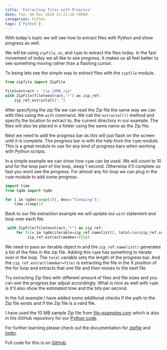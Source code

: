 ```yaml
---
title: 'Extracting files with Progress'
date: Tue, 08 Dec 2020 22:21:38 +0000
categories: Python
tags: ['Python']
---
```


With today's topic we will see how to extract files with Python and show progress as well.

We will be using `zipfile`, `os`, and `tqdm` to extract the files today. In the fast movement of today we all like to see progress. It makes us all feel better to see something moving rather than a flashing cursor.

To being lets see the simple way to extract files with the `zipfile` module.

```python
from zipfile import ZipFile

filetoextract = "zip_10MB.zip"
with ZipFile(filetoextract,"r") as zip_ref:
    zip_ref.extractall(".")
```

After specifying the zip file we can read the Zip file the same way we can with files using the `with` command. We call the `extractall()` method and specify the location to extract to, the current directory in our example. The files will also be placed in a folder using the same name as the Zip file.

Next we need to add the progress bar as this will just flash on the screen until it is complete. The progress bar is with the help from the `tqdm` module. This is a great module to use for any kind of progress bars when working with Python scripts.

In a simple example we can show how `tqdm` can be used. We will count to 10 and for the loop part of the loop, sleep 1 second. Otherwise it'll complete so fast you wont see the progress. For almost any for loop we can plug in the `tqdm` module to add some progress.

```python
import time
from tqdm import tqdm

for i in tqdm(range(10), desc="Sleeping"):
    time.sleep(1)
```

Back to our file extraction example we will update our `with` statement and loop over each file.

```python
 with ZipFile(filetoextract,"r") as zip_ref:
     for file in tqdm(iterable=zip_ref.namelist(), total=len(zip_ref.namelist())):
          zip_ref.extract(member=file)
```

We need to pass an iterable object in and the `zip_ref.namelist()` generates a list of the files in the zip file. Adding this `tqdm` has something to iterate over in the loop. The `total` variable sets the length of the progress bar. And the `zip_ref.extract(member=file)` is extracting the file in the X position of the for loop and extracts that one file and then moves to the next file.

Try extracting Zip files with different amount of files and file sizes and you can see the progress bar adjust accordingly. What is nice as well with `tqdm` is it'll also show the estimated time and the bits per second.

In the full example I have added some additional checks if the path to the Zip file exists and if the Zip file is a valid file.

I have used the 10 MB sample Zip file from [file-examples.com](https://file-examples.com/index.php/text-files-and-archives-download/) which is also in the GitHub repository for our [Python code](https://github.com/Useful-Scripting-Network/Python).

For further learning please check out the documentation for [zipfile](https://docs.python.org/3/library/zipfile.html) and [tqdm](https://tqdm.github.io/).

Full code for this is on [GitHub](https://github.com/Useful-Scripting-Network/Python/blob/master/extractzip.py).